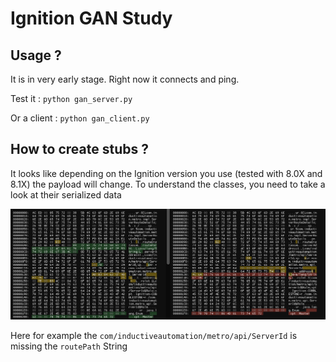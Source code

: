 # Ignition GAN Study

## Usage ?

It is in very early stage. Right now it connects and ping.

Test it : `python gan_server.py`

Or a client : `python gan_client.py`

## How to create stubs ?

It looks like depending on the Ignition version you use (tested with 8.0X and 8.1X) the payload will change. To understand the classes, you need to take a look at their serialized data

![alt text](docs/diff_data.png)

Here for example the `com/inductiveautomation/metro/api/ServerId` is missing the `routePath` String

